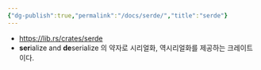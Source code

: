 ```yaml
---
{"dg-publish":true,"permalink":"/docs/serde/","title":"serde"}
---
```


- https://lib.rs/crates/serde
- **ser**ialize and **de**serialize 의 약자로 시리얼화, 역시리얼화를 제공하는 크레이트이다.
